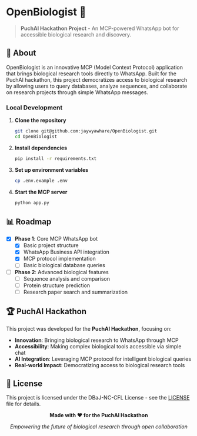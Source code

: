 # OpenBiologist 🧬

> **PuchAI Hackathon Project** - An MCP-powered WhatsApp bot for accessible biological research and discovery.

## 🌟 About

OpenBiologist is an innovative MCP (Model Context Protocol) application that brings biological research tools directly to WhatsApp. Built for the PuchAI hackathon, this project democratizes access to biological research by allowing users to query databases, analyze sequences, and collaborate on research projects through simple WhatsApp messages.

### Local Development

1. **Clone the repository**
   ```bash
   git clone git@github.com:jaywyawhare/OpenBiologist.git
   cd OpenBiologist
   ```

2. **Install dependencies**
   ```bash
   pip install -r requirements.txt
   ```

3. **Set up environment variables**
   ```bash
   cp .env.example .env
   ```

4. **Start the MCP server**
   ```bash
   python app.py
   ```

## 📊 Roadmap

- [x] **Phase 1**: Core MCP WhatsApp bot
  - [x] Basic project structure
  - [x] WhatsApp Business API integration
  - [x] MCP protocol implementation
  - [ ] Basic biological database queries

- [ ] **Phase 2**: Advanced biological features
  - [ ] Sequence analysis and comparison
  - [ ] Protein structure prediction
  - [ ] Research paper search and summarization

## 🏆 PuchAI Hackathon

This project was developed for the **PuchAI Hackathon**, focusing on:

- **Innovation**: Bringing biological research to WhatsApp through MCP
- **Accessibility**: Making complex biological tools accessible via simple chat
- **AI Integration**: Leveraging MCP protocol for intelligent biological queries
- **Real-world Impact**: Democratizing access to biological research tools

## 📄 License

This project is licensed under the DBaJ-NC-CFL License - see the [LICENSE](./LICENCE.md) file for details.

<div align="center">

**Made with ❤️ for the PuchAI Hackathon**

*Empowering the future of biological research through open collaboration*

</div> 